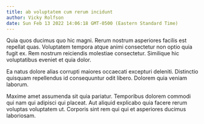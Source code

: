 ```yaml
---
title: ab voluptatem cum rerum incidunt
author: Vicky Rolfson
date: Sun Feb 13 2022 14:06:18 GMT-0500 (Eastern Standard Time)
---
```

Quia quos ducimus quo hic magni. Rerum nostrum asperiores facilis est repellat quas. Voluptatem tempora atque animi consectetur non optio quia fugit ex. Rem nostrum reiciendis molestiae consectetur. Similique hic voluptatibus eveniet et quia dolor.

 Ea natus dolore alias corrupti maiores occaecati excepturi deleniti. Distinctio quisquam repellendus id consequuntur odit libero. Dolorem quia veniam laborum.

 Maxime amet assumenda sit quia pariatur. Temporibus dolorem commodi qui nam qui adipisci qui placeat. Aut aliquid explicabo quia facere rerum voluptas voluptatem ut. Corporis sint rem qui qui et asperiores ducimus laboriosam.